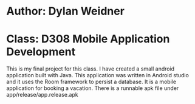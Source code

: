 # Author: Dylan Weidner
# Class: D308 Mobile Application Development
This is my final project for this class. I have created a small android application built with Java.
This application was written in Android studio and it uses the Room framework to persist a database.
It is a mobile application for booking a vacation. There is a runnable apk file under app/release/app.release.apk
